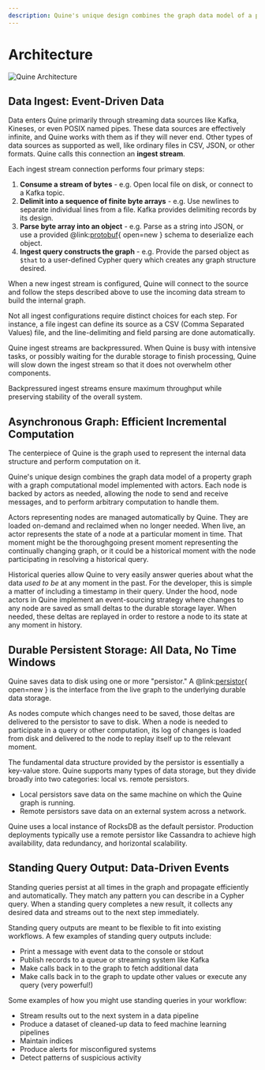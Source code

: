 ```yaml
---
description: Quine's unique design combines the graph data model of a property graph with a graph computational model implemented with actors
---
```

# Architecture

![Quine Architecture](abstractQuine.png)

## Data Ingest: Event-Driven Data

Data enters Quine primarily through streaming data sources like Kafka, Kineses, or even POSIX named pipes. These data sources are effectively infinite, and Quine works with them as if they will never end. Other types of data sources as supported as well, like ordinary files in CSV, JSON, or other formats. Quine calls this connection an **ingest stream**.

Each ingest stream connection performs four primary steps:

1. **Consume a stream of bytes** - e.g. Open local file on disk, or connect to a Kafka topic.
2. **Delimit into a sequence of finite byte arrays** - e.g. Use newlines to separate individual lines from a file. Kafka provides delimiting records by its design.
3. **Parse byte array into an object** - e.g. Parse as a string into JSON, or use a provided @link:[protobuf](https://developers.google.com/protocol-buffers){ open=new } schema to deserialize each object.
4. **Ingest query constructs the graph** - e.g. Provide the parsed object as `$that` to a user-defined Cypher query which creates any graph structure desired.

When a new ingest stream is configured, Quine will connect to the source and follow the steps described above to use the incoming data stream to build the internal graph.

Not all ingest configurations require distinct choices for each step. For instance, a file ingest can define its source as a CSV (Comma Separated Values) file, and the line-delimiting and field parsing are done automatically.

Quine ingest streams are backpressured. When Quine is busy with intensive tasks, or possibly waiting for the durable storage to finish processing, Quine will slow down the ingest stream so that it does not overwhelm other components.

Backpressured ingest streams ensure maximum throughput while preserving stability of the overall system.

## Asynchronous Graph: Efficient Incremental Computation

The centerpiece of Quine is the graph used to represent the internal data structure and perform computation on it.

Quine's unique design combines the graph data model of a property graph with a graph computational model implemented with actors. Each node is backed by actors as needed, allowing the node to send and receive messages, and to perform arbitrary computation to handle them.

Actors representing nodes are managed automatically by Quine. They are loaded on-demand and reclaimed when no longer needed. When live, an actor represents the state of a node at a particular moment in time. That moment might be the thoroughgoing present moment representing the continually changing graph, or it could be a historical moment with the node participating in resolving a historical query.

Historical queries allow Quine to very easily answer queries about what the data *used to be* at any moment in the past. For the developer, this is simple a matter of including a timestamp in their query. Under the hood, node actors in Quine implement an event-sourcing strategy where changes to any node are saved as small deltas to the durable storage layer. When needed, these deltas are replayed in order to restore a node to its state at any moment in history.

## Durable Persistent Storage: All Data, No Time Windows

Quine saves data to disk using one or more "persistor." A @link:[persistor](https://english.stackexchange.com/a/206980/120983){ open=new } is the interface from the live graph to the underlying durable data storage.

As nodes compute which changes need to be saved, those deltas are delivered to the persistor to save to disk. When a node is needed to participate in a query or other computation, its log of changes is loaded from disk and delivered to the node to replay itself up to the relevant moment.

The fundamental data structure provided by the persistor is essentially a key-value store. Quine supports many types of data storage, but they divide broadly into two categories: local vs. remote persistors.

* Local persistors save data on the same machine on which the Quine graph is running.
* Remote persistors save data on an external system across a network.

Quine uses a local instance of RocksDB as the default persistor. Production deployments typically use a remote persistor like Cassandra to achieve high availability, data redundancy, and horizontal scalability.

## Standing Query Output: Data-Driven Events

Standing queries persist at all times in the graph and propagate efficiently and automatically. They match any pattern you can describe in a Cypher query. When a standing query completes a new result, it collects any desired data and streams out to the next step immediately.

Standing query outputs are meant to be flexible to fit into existing workflows. A few examples of standing query outputs include:

* Print a message with event data to the console or stdout
* Publish records to a queue or streaming system like Kafka
* Make calls back in to the graph to fetch additional data
* Make calls back in to the graph to update other values or execute any query (very powerful!)

Some examples of how you might use standing queries in your workflow:

* Stream results out to the next system in a data pipeline
* Produce a dataset of cleaned-up data to feed machine learning pipelines
* Maintain indices
* Produce alerts for misconfigured systems
* Detect patterns of suspicious activity
